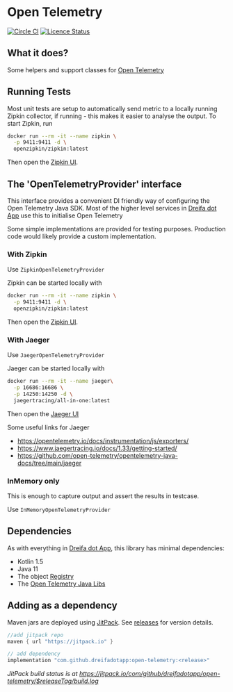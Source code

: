 # Open Telemetry

[![Circle CI](https://circleci.com/gh/dreifadotapp/open-telemetry.svg?style=shield)](https://circleci.com/gh/dreifadotapp/open-telemetry)
[![Licence Status](https://img.shields.io/github/license/dreifadotapp/open-telemetry)](https://github.com/dreifadotapp/open-telemetry/blob/master/licence.txt)

## What it does?

Some helpers and support classes for [Open Telemetry](https://opentelemetry.io/)

## Running Tests

Most unit tests are setup to automatically send metric to a locally running Zipkin
collector, if running - this makes it easier to analyse the output. To start Zipkin, run

```bash
docker run --rm -it --name zipkin \
  -p 9411:9411 -d \
  openzipkin/zipkin:latest
```

Then open the [Zipkin UI](http://localhost:9411/zipkin/).

## The 'OpenTelemetryProvider' interface

This interface provides a convenient DI friendly way of configuring the Open Telemetry Java SDK. Most of the higher
level services in [Dreifa dot App](https://dreifa.app) use this to initialise Open Telemetry

Some simple implementations are provided for testing purposes. Production code would likely
provide a custom implementation.

### With Zipkin

Use `ZipkinOpenTelemetryProvider`

Zipkin can be started locally with

```bash
docker run --rm -it --name zipkin \
  -p 9411:9411 -d \
  openzipkin/zipkin:latest
```

Then open the [Zipkin UI](http://localhost:9411/zipkin/).

### With Jaeger

Use `JaegerOpenTelemetryProvider`

Jaeger can be started locally with

```bash
docker run --rm -it --name jaeger\
  -p 16686:16686 \
  -p 14250:14250 -d \
  jaegertracing/all-in-one:latest
```

Then open the [Jaeger UI](http://localhost:16686/search)

Some useful links for Jaeger

* https://opentelemetry.io/docs/instrumentation/js/exporters/
* https://www.jaegertracing.io/docs/1.33/getting-started/
* https://github.com/open-telemetry/opentelemetry-java-docs/tree/main/jaeger

### InMemory only

This is enough to capture output and assert the results in testcase.

Use `InMemoryOpenTelemetryProvider`

## Dependencies

As with everything in [Dreifa dot App](https://dreifa.app), this library has minimal dependencies:

* Kotlin 1.5
* Java 11
* The object [Registry](https://github.com/dreifadotapp/registry#readme)
* The [Open Telemetry Java Libs](https://opentelemetry.io/docs/instrumentation/java/)

## Adding as a dependency

Maven jars are deployed using [JitPack](https://jitpack.io/).
See [releases](https://github.com/dreifadotapp/open-telemetry/releases) for version details.

```groovy
//add jitpack repo
maven { url "https://jitpack.io" }

// add dependency 
implementation "com.github.dreifadotapp:open-telemetry:<release>"
```

_JitPack build status is at https://jitpack.io/com/github/dreifadotapp/open-telemetry/$releaseTag/build.log_

